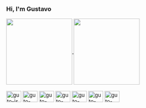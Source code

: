 ### Hi, I'm Gustavo
<div align="left">
  <a href="https://github.com/gsutavo-f">
    <img height="177em" align="center" src="https://github-readme-stats.vercel.app/api?username=gsutavo-f&hide=issues&show_icons=false&theme=gotham&include_all_commits=true&count_private=true"/>
  </a>
  <a href="https://github.com/gsutavo-f">
    <img height="177em" align="center" src="https://github-readme-stats.vercel.app/api/top-langs/?username=gsutavo-f&layout=compact&langs_count=7&theme=gotham"/>
  </a>
</div>
<div style="display: inline_block"><br>
  <img align="center" alt="guto-js" height="30" width="40" src="https://cdn.jsdelivr.net/gh/devicons/devicon/icons/javascript/javascript-plain.svg" />
  <img align="center" alt="guto-html" height="30" width="40" src="https://cdn.jsdelivr.net/gh/devicons/devicon/icons/html5/html5-plain.svg" />
  <img align="center" alt="guto-css" height="30" width="40" src="https://cdn.jsdelivr.net/gh/devicons/devicon/icons/css3/css3-plain.svg" />
  <img align="center" alt="guto-node" height="30" width="40" src="https://cdn.jsdelivr.net/gh/devicons/devicon/icons/nodejs/nodejs-original.svg" />
  <img align="center" alt="guto-react" height="30" width="40" src="https://cdn.jsdelivr.net/gh/devicons/devicon/icons/react/react-original.svg" />
  <img align="center" alt="guto-java" height="30" width="40" src="https://cdn.jsdelivr.net/gh/devicons/devicon/icons/java/java-plain.svg" />
  <img align="center" alt="guto-post" height="30" width="40" src="https://cdn.jsdelivr.net/gh/devicons/devicon/icons/postgresql/postgresql-plain.svg" />
</div>
